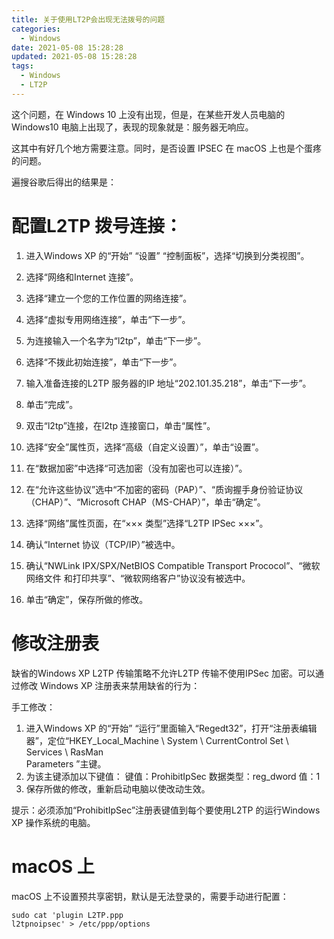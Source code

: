 ```yaml
---
title: 关于使用LT2P会出现无法拨号的问题
categories:
  - Windows
date: 2021-05-08 15:28:28
updated: 2021-05-08 15:28:28
tags: 
  - Windows
  - LT2P
---
```


这个问题，在 Windows 10 上没有出现，但是，在某些开发人员电脑的 Windows10 电脑上出现了，表现的现象就是：服务器无响应。

这其中有好几个地方需要注意。同时，是否设置 IPSEC 在 macOS 上也是个蛋疼的问题。

<!--more-->

遍搜谷歌后得出的结果是：

#  配置L2TP 拨号连接：

1. 进入Windows XP 的“开始” “设置” “控制面板”，选择“切换到分类视图”。
2.  选择“网络和Internet 连接”。
  
3. 选择“建立一个您的工作位置的网络连接”。
4.  选择“虚拟专用网络连接”，单击“下一步”。
5.  为连接输入一个名字为“l2tp”，单击“下一步”。
6.  选择“不拨此初始连接”，单击“下一步”。
7. 输入准备连接的L2TP 服务器的IP 地址“202.101.35.218”，单击“下一步”。
8.  单击“完成”。
9.  双击“l2tp”连接，在l2tp 连接窗口，单击“属性”。
10.  选择“安全”属性页，选择“高级（自定义设置）”，单击“设置”。
11.  在“数据加密”中选择“可选加密（没有加密也可以连接）”。
12.  在“允许这些协议”选中“不加密的密码（PAP）”、“质询握手身份验证协议
    （CHAP）”、“Microsoft CHAP（MS-CHAP）”，单击“确定”。
13.  选择“网络”属性页面，在“××× 类型”选择“L2TP IPSec ×××”。
14.  确认“Internet 协议（TCP/IP）”被选中。
15.  确认“NWLink IPX/SPX/NetBIOS Compatible Transport Prococol”、“微软网络文件
    和打印共享”、“微软网络客户”协议没有被选中。
16.  单击“确定”，保存所做的修改。



# 修改注册表

缺省的Windows XP L2TP 传输策略不允许L2TP 传输不使用IPSec 加密。可以通过修改
Windows XP 注册表来禁用缺省的行为：

手工修改：

1. 进入Windows XP 的“开始” “运行”里面输入“Regedt32”，打开“注册表编辑
   器”，定位“HKEY_Local_Machine \ System \ CurrentControl Set \ Services \ RasMan \
   Parameters ”主键。
2.  为该主键添加以下键值：
   键值：ProhibitIpSec
   数据类型：reg_dword
   值：1
3. 保存所做的修改，重新启动电脑以使改动生效。

提示：必须添加“ProhibitIpSec”注册表键值到每个要使用L2TP 的运行Windows XP 操作系统的电脑。



# macOS 上

macOS 上不设置预共享密钥，默认是无法登录的，需要手动进行配置：

```
sudo cat 'plugin L2TP.ppp
l2tpnoipsec' > /etc/ppp/options
```

